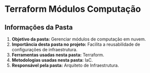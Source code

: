 # Terraform Módulos Computação
## Informações da Pasta
1. **Objetivo da pasta:** Gerenciar módulos de computação em nuvem.
2. **Importância desta pasta no projeto:** Facilita a reusabilidade de configurações de infraestrutura.
3. **Ferramentas usadas nesta pasta:** Terraform.
4. **Metodologias usadas nesta pasta:** IaC.
5. **Responsável pela pasta:** Arquiteto de Infraestrutura.
